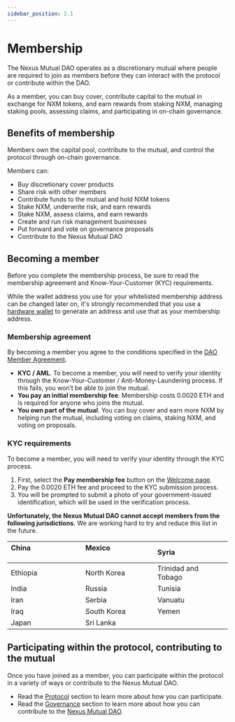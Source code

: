 ```yaml
---
sidebar_position: 2.1
---
```


# Membership

The Nexus Mutual DAO operates as a discretionary mutual where people are required to join as members before they can interact with the protocol or contribute within the DAO.

As a member, you can buy cover, contribute capital to the mutual in exchange for NXM tokens, and earn rewards from staking NXM, managing staking pools, assessing claims, and participating in on-chain governance.

## Benefits of membership

Members own the capital pool, contribute to the mutual, and control the protocol through on-chain governance.

Members can:
* Buy discretionary cover products
* Share risk with other members
* Contribute funds to the mutual and hold NXM tokens
* Stake NXM, underwrite risk, and earn rewards
* Stake NXM, assess claims, and earn rewards
* Create and run risk management businesses
* Put forward and vote on governance proposals
* Contribute to the Nexus Mutual DAO

## Becoming a member

Before you complete the membership process, be sure to read the membership agreement and Know-Your-Customer (KYC) requirements.

While the wallet address you use for your whitelisted membership address can be changed later on, it's strongly recommended that you use a [hardware wallet](https://support.mycrypto.com/staying-safe/hardware-wallet-recommendations/) to generate an address and use that as your membership address.

### Membership agreement

By becoming a member you agree to the conditions specified in the [DAO Member Agreement](https://nexusmutual.io/pages/Nexus-Mutual-DAO-Member-Agreement-FIN.pdf).

* **KYC / AML**. To become a member, you will need to verify your identity through the Know-Your-Customer / Anti-Money-Laundering process. If this fails, you won’t be able to join the mutual.
* **You pay an initial membership fee**. Membership costs 0.0020 ETH and is required for anyone who joins the mutual.
* **You own part of the mutual**. You can buy cover and earn more NXM by helping run the mutual, including voting on claims, staking NXM, and voting on proposals.

### KYC requirements

To become a member, you will need to verify your identity through the KYC process.

1. First, select the **Pay membership fee** button on the [Welcome page](https://app.nexusmutual.io/home).
2. Pay the 0.0020 ETH fee and proceed to the KYC submission process.
3. You will be prompted to submit a photo of your government-issued identification, which will be used in the verification process.

**Unfortunately, the Nexus Mutual DAO cannot accept members from the following jurisdictions.** We are working hard to try and reduce this list in the future.

| China &nbsp; &nbsp; &nbsp; &nbsp; &nbsp; &nbsp; &nbsp; &nbsp; &nbsp; &nbsp; &nbsp; &nbsp; &nbsp; | Mexico &nbsp; &nbsp; &nbsp; &nbsp; &nbsp; &nbsp; &nbsp; &nbsp; &nbsp; &nbsp; &nbsp; | Syria               |
|:-------------------------------------------------------------------------------------------------|:------------------------------------------------------------------------------------|:--------------------|
| Ethiopia                                                                                         | North Korea                                                                         | Trinidad and Tobago |
| India                                                                                            | Russia                                                                              | Tunisia             |
| Iran                                                                                             | Serbia                                                                              | Vanuatu             |
| Iraq                                                                                             | South Korea                                                                         | Yemen               |
| Japan                                                                                            | Sri Lanka                                                                           |                     |

## Participating within the protocol, contributing to the mutual

Once you have joined as a member, you can participate within the protocol in a variety of ways or contribute to the Nexus Mutual DAO.
* Read the [Protocol](/protocol/) section to learn more about how you can participate.
* Read the [Governance](/governance/) section to learn more about how you can contribute to the [Nexus Mutual DAO](/governance/dao).

